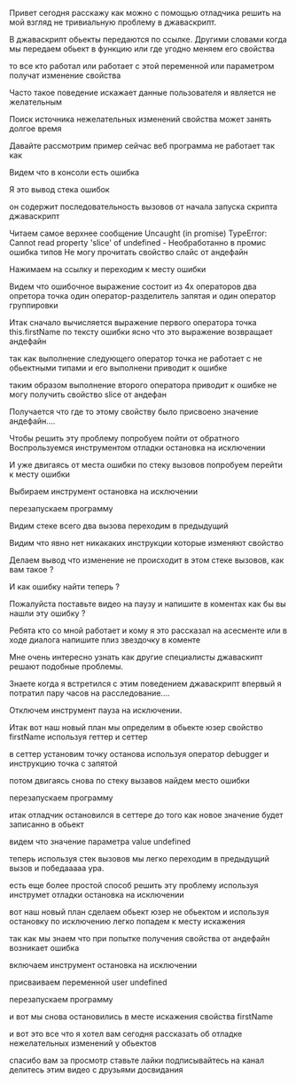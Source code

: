 Привет сегодня расскажу как можно с помощью отладчика решить на мой взгляд не тривиальную проблему в джаваскрипт.

В джаваскрипт обьекты передаются по ссылке. Другими словами когда мы передаем обьект в функцию или где угодно меняем его свойства

то все кто работал или работает с этой переменной или параметром получат изменение свойства 

Часто такое поведение искажает данные пользователя и является не желательным

Поиск источника нежелательных изменений свойства может занять долгое время 

Давайте рассмотрим пример сейчас веб программа не работает так как 

Видем что в консоли есть ошибка

Я это вывод стека ошибок

он содержит последовательность вызовов от начала запуска скрипта джаваскрипт

Читаем самое верхнее сообщение
  Uncaught (in promise) TypeError: Cannot read property 'slice' of undefined - Необработанно в промис ошибка типов Не могу прочитать свойство слайс от андефайн

Нажимаем на ссылку и переходим к месту ошибки

Видем что ошибочное выражение состоит из 4х операторов два опретора точка один оператор-разделитель запятая и один оператор группировки

Итак сначало вычисляется выражение первого оператора точка this.firstName по тексту ошибки ясно что это выражение возвращает андефайн

так как выполнение следующего оператор точка не работает с не обьектными типами и его выполнени приводит к ошибке 

таким образом выполнение второго оператора приводит к ошибке не могу получить свойство slice от андефан

Получается что где то этому свойству было присвоено значение андефайн....

Чтобы решить эту проблему попробуем пойти от обратного Воспрользуемся инструментом отладки остановка на исключении

И уже двигаясь от места ошибки по стеку вызовов попробуем перейти к месту ошибки

Выбираем инструмент остановка на исключении 

перезапускаем программу

Видим стеке всего два вызова переходим в предыдущий

Видим что явно нет никакаких инструкции которые изменяют свойство

Делаем вывод что изменение не происходит в этом стеке вызовов, как вам такое ?

И как ошибку найти теперь ?

Пожалуйста поставьте видео на паузу и напишите в коментах как бы вы нашли эту ошибку ?

Ребята кто со мной работает и кому я это рассказал на асесменте или в ходе диалога напишите плиз звездочку в коменте 

Мне очень интересно узнать как другие специалисты джаваскипт решают подобные проблемы.

Знаете когда я встретился с этим поведением джаваскрипт впервый  я потратил пару часов на расследование....

Отключем инструмент пауза на исключении.

Итак вот наш новый план мы определим в обьекте юзер свойство firstName используя геттер и сеттер

в сеттер установим точку останова используя оператор debugger и инструкцию точка с запятой

потом двигаясь снова по стеку вызавов найдем место ошибки 

перезапускаем программу

итак отладчик остановился в сеттере до того как новое значение будет записанно в обьект

видем что значение параметра value undefined

теперь используя стек вызовов мы легко переходим в предыдущий вызов и победааааа ура.

есть еще более простой способ решить эту проблему используя инструмет отладки остановка на исключении

вот наш новый план сделаем обьект юзер не обьектом и используя остановку по исключению легко попадем к месту искажения

так как мы знаем что при попытке получения свойства от андефайн возникает ошибка

включаем инструмент остановка на исключении

присваиваем переменной user undefined

перезапускаем программу 

и вот мы снова остановились в месте искажения свойства firstName 

и вот это все что я хотел вам сегодня рассказать об отладке нежелательных изменений у обьектов

спасибо вам за просмотр ставьте лайки подписывайтесь на канал делитесь этим видео с друзьями досвидания

